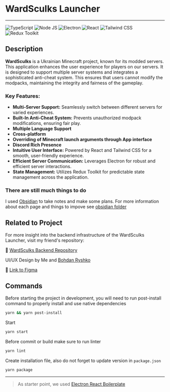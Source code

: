 # WardSculks Launcher

---

![TypeScript](https://img.shields.io/badge/TypeScript%204.9.5-007ACC?style=for-the-badge&logo=typescript&logoColor=white)
![Node JS](https://img.shields.io/badge/Node%20js%2018.12.1-339933?style=for-the-badge&logo=nodedotjs&logoColor=white)
![Electron](https://img.shields.io/badge/Electron%2023.0.0-2B2E3A?style=for-the-badge&logo=electron&logoColor=9FEAF9)
![React](https://img.shields.io/badge/React%2018.2.0-20232A?style=for-the-badge&logo=react&logoColor=61DAFB)
![Tailwind CSS](https://img.shields.io/badge/Tailwind_CSS%203.2.7-38B2AC?style=for-the-badge&logo=tailwind-css&logoColor=white)
![Redux Toolkit](https://img.shields.io/badge/Redux_Toolkit%201.9.5-purple?style=for-the-badge&logo=redux&logoColor=white)

## Description

**WardSculks** is a Ukrainian Minecraft project, known for its modded servers. This application enhances the user experience for players on our servers. It is designed to support multiple server systems and integrates a sophisticated anti-cheat system. This ensures that users cannot modify the modpacks, maintaining the integrity and fairness of the gameplay.

### Key Features:

- **Multi-Server Support:** Seamlessly switch between different servers for varied experiences.
- **Built-In Anti-Cheat System:** Prevents unauthorized modpack modifications, ensuring fair play.
- **Multiple Language Support**
- **Cross-platform**
- **Overriding of Minecraft launch arguments through App interface**
- **Discord Rich Presence**
- **Intuitive User Interface:** Powered by React and Tailwind CSS for a smooth, user-friendly experience.
- **Efficient Server Communication:** Leverages Electron for robust and efficient server interactions.
- **State Management:** Utilizes Redux Toolkit for predictable state management across the application.

### There are still much things to do

I used [Obsidian](https://obsidian.md) to take notes and make some plans.
For more information about each page and things to impove see [obsidian folder](https://github.com/Wordllban/wardsculks-launcher/tree/main/obsidian)

## Related to Project

For more insight into the backend infrastructure of the WardSculks Launcher, visit my friend's repository:

🔗 [WardSculks Backend Repository](https://www.youtube.com/watch?v=dQw4w9WgXcQ)

UI/UX Design by Me and [Bohdan Ryshko](https://www.linkedin.com/in/bohdan-ryshko-782330277/)

🔗 [Link to Figma](https://www.figma.com/file/O7dKYt30Zwiaxz30zEfJAJ/WardSculks-Launcher?type=design&node-id=0-1&mode=design&t=IvL2k3Tu7GFTZ9sT-0)

## Commands

Before starting the project in development, you will need to run post-install command to properly install and use native dependencies

```bash
yarn && yarn post-install
```

Start

```bash
yarn start
```

Before commit or build make sure to run linter

```bash
yarn lint
```

Create installation file, also do not forget to update version in `package.json`

```bash
yarn package
```

---

> As starter point, we used [Electron React Boilerplate](https://github.com/electron-react-boilerplate/electron-react-boilerplate)
